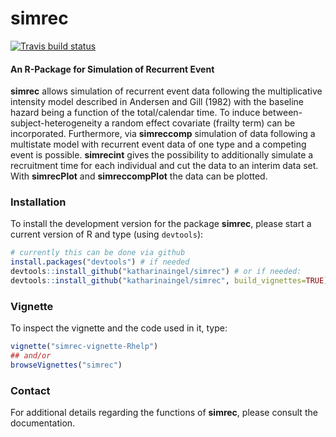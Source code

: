 simrec
======

<!-- badges: start -->
  [![Travis build status](https://travis-ci.org/federicomarini/simrec.svg?branch=master)](https://travis-ci.org/federicomarini/simrec)
  <!-- badges: end -->

#### An R-Package for Simulation of Recurrent Event
**simrec** allows simulation of recurrent event data following the multiplicative intensity model described in
Andersen and Gill (1982) with the baseline hazard being a function of the total/calendar time. To induce 
between-subject-heterogeneity a random effect covariate (frailty term) can be incorporated.
Furthermore, via **simreccomp** simulation of data following a multistate model with recurrent event data 
of one type and a competing event is possible.  **simrecint** gives the possibility to additionally simulate a recruitment time for each individual and cut the data to an interim data set. With **simrecPlot** and **simreccompPlot** the data can be plotted.

### Installation
To install the development version for the package **simrec**, please start a current version of R and type (using `devtools`):

```r 
# currently this can be done via github
install.packages("devtools") # if needed
devtools::install_github("katharinaingel/simrec") # or if needed:
devtools::install_github("katharinaingel/simrec", build_vignettes=TRUE)
```

### Vignette
To inspect the vignette and the code used in it, type:

```r
vignette("simrec-vignette-Rhelp")
## and/or
browseVignettes("simrec")
```

### Contact
For additional details regarding the functions of **simrec**, please consult the documentation.
